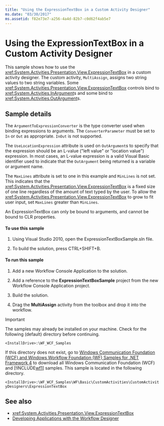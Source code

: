 ```yaml
---
title: "Using the ExpressionTextBox in a Custom Activity Designer"
ms.date: "03/30/2017"
ms.assetid: f82e73e7-a256-4a4d-82b7-c0d62f4ab5e7
---
```

# Using the ExpressionTextBox in a Custom Activity Designer
This sample shows how to use the <xref:System.Activities.Presentation.View.ExpressionTextBox> in a custom activity designer. The custom activity, `MultiAssign`, assigns two string values to two string variables. Some <xref:System.Activities.Presentation.View.ExpressionTextBox> controls bind to <xref:System.Activities.InArgument>s and some bind to <xref:System.Activities.OutArgument>s.

## Sample details
 The `ArgumentToExpressionConverter` is the type converter used when binding expressions to arguments. The `ConverterParameter` must be set to `In` or `Out` as appropriate. `InOut` is not supported.

 The `UseLocationExpression` attribute is used on `OutArgument`s to specify that the expression should be an L-value ("left value" or "location value") expression. In most cases, an L-value expression is a valid Visual Basic identifier used to indicate that the `OutArgument` being returned is a variable or argument name.

 The `MaxLines` attribute is set to one in this example and `MinLines` is not set. This indicates that the <xref:System.Activities.Presentation.View.ExpressionTextBox> is a fixed size of one line regardless of the amount of text typed by the user. To allow the <xref:System.Activities.Presentation.View.ExpressionTextBox> to grow to fit user input, set `MaxLines` greater than `MinLines`.

 An ExpressionTextBox can only be bound to arguments, and cannot be bound to CLR properties.

#### To use this sample

1. Using Visual Studio 2010, open the ExpressionTextBoxSample.sln file.

2. To build the solution, press CTRL+SHIFT+B.

#### To run this sample

1. Add a new Workflow Console Application to the solution.

2. Add a reference to the **ExpressionTextBoxSample** project from the new Workflow Console Application project.

3. Build the solution.

4. Drag the **MultiAssign** activity from the toolbox and drop it into the workflow.

> [!IMPORTANT]
> The samples may already be installed on your machine. Check for the following (default) directory before continuing.  
>   
> `<InstallDrive>:\WF_WCF_Samples`  
>   
> If this directory does not exist, go to [Windows Communication Foundation (WCF) and Windows Workflow Foundation (WF) Samples for .NET Framework 4](https://go.microsoft.com/fwlink/?LinkId=150780) to download all Windows Communication Foundation (WCF) and [!INCLUDE[wf1](../../../../includes/wf1-md.md)] samples. This sample is located in the following directory.  
>   
> `<InstallDrive>:\WF_WCF_Samples\WF\Basic\CustomActivities\CustomActivityDesigners\ExpressionTextBox`  
  
## See also

- <xref:System.Activities.Presentation.View.ExpressionTextBox>
- [Developing Applications with the Workflow Designer](/visualstudio/workflow-designer/developing-applications-with-the-workflow-designer)
